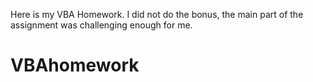 Here is my VBA Homework. I did not do the bonus, the main part of the assignment was challenging enough for me. 
# VBAhomework
